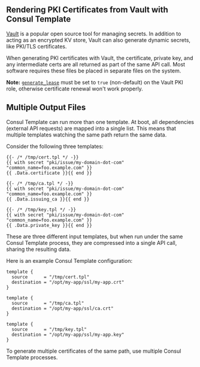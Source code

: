 Rendering PKI Certificates from Vault with Consul Template
----------------------------------------------------------
[Vault][vault] is a popular open source tool for managing secrets. In addition
to acting as an encrypted KV store, Vault can also generate dynamic secrets,
like PKI/TLS certificates.

When generating PKI certificates with Vault, the certificate, private key, and
any intermediate certs are all returned as part of the same API call. Most
software requires these files be placed in separate files on the system.

**Note:** [`generate_lease`][generate_lease] must be set to `true` (non-default) on the
Vault PKI role, otherwise certificate renewal won't work properly.

[vault]: https://www.vaultproject.io/ "Vault by HashiCorp"
[generate_lease]: https://www.vaultproject.io/api/secret/pki/index.html#generate_lease

## Multiple Output Files

Consul Template can run more than one template. At boot, all dependencies
(external API requests) are mapped into a single list. This means that multiple
templates watching the same path return the same data.

Consider the following three templates:

```liquid
{{- /* /tmp/cert.tpl */ -}}
{{ with secret "pki/issue/my-domain-dot-com" "common_name=foo.example.com" }}
{{ .Data.certificate }}{{ end }}
```

```liquid
{{- /* /tmp/ca.tpl */ -}}
{{ with secret "pki/issue/my-domain-dot-com" "common_name=foo.example.com" }}
{{ .Data.issuing_ca }}{{ end }}
```

```liquid
{{- /* /tmp/key.tpl */ -}}
{{ with secret "pki/issue/my-domain-dot-com" "common_name=foo.example.com" }}
{{ .Data.private_key }}{{ end }}
```

These are three different input templates, but when run under the same Consul
Template process, they are compressed into a single API call, sharing the
resulting data.

Here is an example Consul Template configuration:

```hcl
template {
  source      = "/tmp/cert.tpl"
  destination = "/opt/my-app/ssl/my-app.crt"
}

template {
  source      = "/tmp/ca.tpl"
  destination = "/opt/my-app/ssl/ca.crt"
}

template {
  source      = "/tmp/key.tpl"
  destination = "/opt/my-app/ssl/my-app.key"
}
```

To generate multiple certificates of the same path, use multiple Consul Template
processes.
